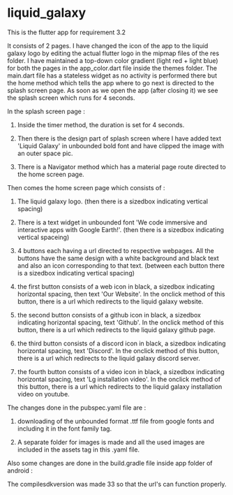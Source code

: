 # liquid_galaxy
This is the flutter app for requirement 3.2

It consists of 2 pages. I have changed the icon of the app to the liquid galaxy logo by editing the actual flutter logo in the mipmap files of the res folder. I have maintained a top-down color gradient (light red + light blue) for both the pages in the app_color.dart file inside the themes folder. The main.dart file has a stateless widget as no activity is performed there but the home method which tells the app where to go next is directed to the splash screen page. As soon as we open the app (after closing it) we see the splash screen which runs for 4 seconds.

In the splash screen page : 

1) Inside the timer method, the duration is set for 4 seconds.

2) Then there is the design part of splash screen where I have added text 'Liquid Galaxy' in unbounded bold font and have clipped the image with an outer space pic.

3) There is a Navigator method which has a material page route directed to the home screen page.

Then comes the home screen page which consists of :
1) The liquid galaxy logo. (then there is a sizedbox indicating vertical spacing)

2) There is a text widget in unbounded font 'We code immersive and interactive apps with Google Earth!'. (then there is a sizedbox indicating vertical spaceing)

3) 4 buttons each having a url directed to respective webpages. All the buttons have the same design with a white background and black text and also an icon corresponding to that text. (between each button there is a sizedbox indicating vertical spacing)

4) the first button consists of a web icon in black, a sizedbox indicating horizontal spacing, then text 'Our Website'. In the onclick method of this button, there is a url which redirects to the liquid galaxy website.

5) the second button consists of a github icon in black, a sizedbox indicating horizontal spacing, text 'Github'. In the onclick method of this button, there is a url which redirects to the liquid galaxy github page.
 
6) the third button consists of a discord icon in black, a sizedbox indicating horizontal spacing, text 'Discord'. In the onclick method of this button, there is a url which redirects to the liquid galaxy discord server.

7) the fourth button consists of a video icon in black, a sizedbox indicating horizontal spacing, text 'Lg installation video'. In the onclick method of this button, there is a url which redirects to the liquid galaxy installation video on youtube.


The changes done in the pubspec.yaml file are :

1) downloading of the unbounded format .ttf file from google fonts and including it in the font family tag.

2) A separate folder for images is made and all the used images are included in the assets tag in this .yaml file.

Also some changes are done in the build.gradle file inside app folder of android :

The compilesdkversion was made 33 so that the url's can function properly.



